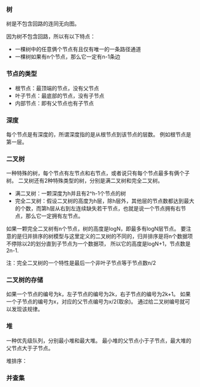### 树
树是不包含回路的连同无向图。

因为树不包含回路，所以有以下特点：
- 一棵树中的任意俩个节点有且仅有唯一的一条路径通道
- 一棵树如果有n个节点，那么它一定有n-1条边


### 节点的类型
- 根节点：最顶端的节点，没有父节点
- 叶子节点：最底部的节点，没有子节点
- 内部节点：即有父节点也有子节点

### 深度
每个节点是有深度的，所谓深度指的是从根节点到该节点的层数。
例如根节点是第一层。


### 二叉树
一种特殊的树，每个节点有左节点和右节点，或者说只有每个节点最多有俩个子树。
二叉树还有2种特殊类型的树，分别是满二叉树和完全二叉树。

- 满二叉树：一颗深度为h并且有2^h-1个节点的树
- 完全二叉树：假设二叉树的高度为h层，除h层外，其他层的节点数都达到最大的个数，而第h层从右到左连续缺失若干节点，也就是说一个节点拥有右节点，那么它一定拥有左节点。


如果一颗完全二叉树有n个节点，树的高度是logN，即最多有logN层节点。
要注意的是归并排序的树模型与这里定义的二叉树的不同的，归并排序是将n个数据项不停除以2的划分直到子节点为一个数据项，
所以它的高度是logN+1，节点数是2n-1.

注：完全二叉树的一个特性是最后一个非叶子节点等于节点数n/2



### 二叉树的存储
如果一个节点的编号为k，左子节点的编号为2k，右子节点的编号为2k+1。
如果一个子节点的编号为x，对应的父节点编号为x/2(取余)。
通过给二叉树编号就可以发现该规律。

### 堆
一种优先级队列，分别最小堆和最大堆。
最小堆的父节点小于子节点，最大堆的父节点大于子节点。

堆排序：

### 并查集


